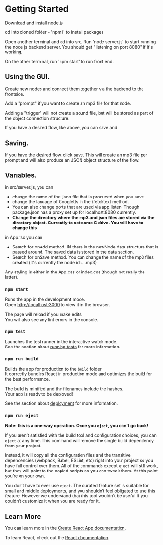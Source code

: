 # Getting Started 

Download and install node.js

cd into cloned folder - 'npm i' to install packages

Open another terminal and cd into src. Run 'node server.js' to start running the node js backend server. You should get "listening on port 8080" if it's working.

On the other terminal, run 'npm start' to run front end.

## Using the GUI.

Create new nodes and connect them together via the backend to the frontside.

Add a "prompt" if you want to create an mp3 file for that node.

Adding a "trigger" will not create a sound file, but will be stored as part of the object connection structure.

If you have a desired flow, like above, you can save and 

## Saving.

If you have the desired flow, click save. This will create an mp3 file per prompt and will also produce an JSON object structure of the flow.

## Variables.

in src/server.js, you can 
- change the name of the .json file that is produced when you save.
- change the lanuage of Googletts in the /fetchtext method.
- You can also change ports that are used via app.listen. Though package.json has a proxy set up for localhost:8080 currently.
- **Change the directory where the mp3 and json files are stored via the directory object. Currently to set some C drive. You will have to change this**

in App.tsx you can
- Search for onAdd method. IN there is the newNode data structure that is passed around. The saved data is stored in the data section.
- Search for onSave method. You can change the name of the mp3 files created (it's currently the node id + .mp3)

Any styling is either in the App.css or index.css (though not really the latter).



### `npm start`

Runs the app in the development mode.\
Open [http://localhost:3000](http://localhost:3000) to view it in the browser.

The page will reload if you make edits.\
You will also see any lint errors in the console.

### `npm test`

Launches the test runner in the interactive watch mode.\
See the section about [running tests](https://facebook.github.io/create-react-app/docs/running-tests) for more information.

### `npm run build`

Builds the app for production to the `build` folder.\
It correctly bundles React in production mode and optimizes the build for the best performance.

The build is minified and the filenames include the hashes.\
Your app is ready to be deployed!

See the section about [deployment](https://facebook.github.io/create-react-app/docs/deployment) for more information.

### `npm run eject`

**Note: this is a one-way operation. Once you `eject`, you can’t go back!**

If you aren’t satisfied with the build tool and configuration choices, you can `eject` at any time. This command will remove the single build dependency from your project.

Instead, it will copy all the configuration files and the transitive dependencies (webpack, Babel, ESLint, etc) right into your project so you have full control over them. All of the commands except `eject` will still work, but they will point to the copied scripts so you can tweak them. At this point you’re on your own.

You don’t have to ever use `eject`. The curated feature set is suitable for small and middle deployments, and you shouldn’t feel obligated to use this feature. However we understand that this tool wouldn’t be useful if you couldn’t customize it when you are ready for it.

## Learn More

You can learn more in the [Create React App documentation](https://facebook.github.io/create-react-app/docs/getting-started).

To learn React, check out the [React documentation](https://reactjs.org/).
